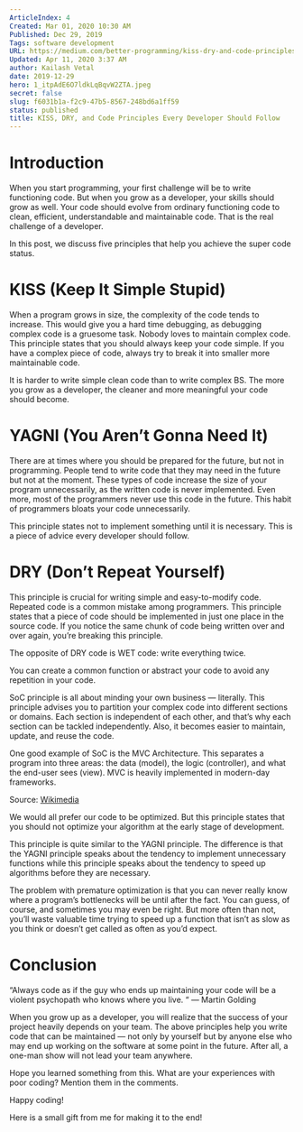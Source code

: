 ```yaml
---
ArticleIndex: 4
Created: Mar 01, 2020 10:30 AM
Published: Dec 29, 2019
Tags: software development
URL: https://medium.com/better-programming/kiss-dry-and-code-principles-every-developer-should-follow-b77d89f51d74
Updated: Apr 11, 2020 3:37 AM
author: Kailash Vetal
date: 2019-12-29
hero: 1_itpAdE6O7ldkLqBqvW2ZTA.jpeg
secret: false
slug: f6031b1a-f2c9-47b5-8567-248bd6a1ff59
status: published
title: KISS, DRY, and Code Principles Every Developer Should Follow
---
```

# Introduction

When you start programming, your first challenge will be to write functioning code. But when you grow as a developer, your skills should grow as well. Your code should evolve from ordinary functioning code to clean, efficient, understandable and maintainable code. That is the real challenge of a developer.

In this post, we discuss five principles that help you achieve the super code status.

# KISS (Keep It Simple Stupid)

When a program grows in size, the complexity of the code tends to increase. This would give you a hard time debugging, as debugging complex code is a gruesome task. Nobody loves to maintain complex code. This principle states that you should always keep your code simple. If you have a complex piece of code, always try to break it into smaller more maintainable code.

It is harder to write simple clean code than to write complex BS. The more you grow as a developer, the cleaner and more meaningful your code should become.

# YAGNI (You Aren’t Gonna Need It)

There are at times where you should be prepared for the future, but not in programming. People tend to write code that they may need in the future but not at the moment. These types of code increase the size of your program unnecessarily, as the written code is never implemented. Even more, most of the programmers never use this code in the future. This habit of programmers bloats your code unnecessarily.

This principle states not to implement something until it is necessary. This is a piece of advice every developer should follow.

# DRY (Don’t Repeat Yourself)

This principle is crucial for writing simple and easy-to-modify code. Repeated code is a common mistake among programmers. This principle states that a piece of code should be implemented in just one place in the source code. If you notice the same chunk of code being written over and over again, you’re breaking this principle.

The opposite of DRY code is WET code: write everything twice.

You can create a common function or abstract your code to avoid any repetition in your code.

SoC principle is all about minding your own business — literally. This principle advises you to partition your complex code into different sections or domains. Each section is independent of each other, and that’s why each section can be tackled independently. Also, it becomes easier to maintain, update, and reuse the code.

One good example of SoC is the MVC Architecture. This separates a program into three areas: the data (model), the logic (controller), and what the end-user sees (view). MVC is heavily implemented in modern-day frameworks.

Source: [Wikimedia](https://commons.wikimedia.org/wiki/File:MVC_Diagram_(Model-View-Controller).svg)

We would all prefer our code to be optimized. But this principle states that you should not optimize your algorithm at the early stage of development.

This principle is quite similar to the YAGNI principle. The difference is that the YAGNI principle speaks about the tendency to implement unnecessary functions while this principle speaks about the tendency to speed up algorithms before they are necessary.

The problem with premature optimization is that you can never really know where a program’s bottlenecks will be until after the fact. You can guess, of course, and sometimes you may even be right. But more often than not, you’ll waste valuable time trying to speed up a function that isn’t as slow as you think or doesn’t get called as often as you’d expect.

# Conclusion

“Always code as if the guy who ends up maintaining your code will be a violent psychopath who knows where you live. “ — Martin Golding

When you grow up as a developer, you will realize that the success of your project heavily depends on your team. The above principles help you write code that can be maintained — not only by yourself but by anyone else who may end up working on the software at some point in the future. After all, a one-man show will not lead your team anywhere.

Hope you learned something from this. What are your experiences with poor coding? Mention them in the comments.

Happy coding!

Here is a small gift from me for making it to the end!
